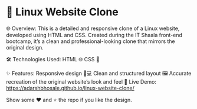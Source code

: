 # 🐧 Linux Website Clone

🌐 Overview: This is a detailed and responsive clone of a Linux website, developed using HTML and CSS. Created during the IT Shaala front-end bootcamp, it’s a clean and professional-looking clone that mirrors the original design.

🛠️ Technologies Used:
HTML 🌐
CSS 🎨

✨ Features:
Responsive design 📱💻
Clean and structured layout 🖼️
Accurate recreation of the original website’s look and feel 🎯
Live Demo: https://adarshbhosale.github.io/linux-website-clone/

Show some ❤️ and ⭐ the repo if you like the design.
